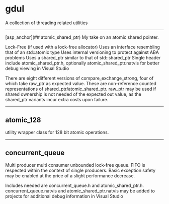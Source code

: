 # gdul
 A collection of threading related utilities 
 
-------------------------------------------------------------------------------------------------------------------------------------------

[asp_anchor](## atomic_shared_ptr)
My take on an atomic shared pointer.

Lock-Free (if used with a lock-free allocator)
Uses an interface resembling that of an std::atomic type
Uses internal versioning to protect against ABA problems
Uses a shared_ptr similar to that of std::shared_ptr
Single header include atomic_shared_ptr.h, optionally atomic_shared_ptr.natvis for better debug viewing in Visual Studio

There are eight different versions of compare_exchange_strong, four of which take raw_ptr as expected value. These are non-reference counted representations of shared_ptr/atomic_shared_ptr. raw_ptr may be used if shared ownership is not needed of the expected out value, as the shared_ptr variants incur extra costs upon failure.
 
-------------------------------------------------------------------------------------------------------------------------------------------

## atomic_128
utility wrapper class for 128 bit atomic operations. 

-------------------------------------------------------------------------------------------------------------------------------------------

## concurrent_queue
Multi producer multi consumer unbounded lock-free queue. FIFO is respected within the context of single producers. Basic exception safety may be enabled at the price of a slight performance decrease.

Includes needed are concurrent_queue.h and atomic_shared_ptr.h. concurrent_queue.natvis and atomic_shared_ptr.natvis may be added to projects for additional debug information in Visual Studio
